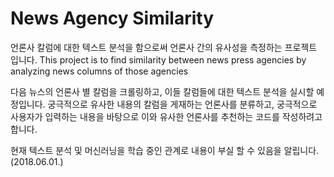 # News Agency Similarity
언론사 칼럼에 대한 텍스트 분석을 함으로써 언론사 간의 유사성을 측정하는 프로젝트 입니다. 
This project is to find similarity between news press agencies by analyzing news columns of those agencies

다음 뉴스의 언론사 별 칼럼을 크롤링하고, 이들 칼럼들에 대한 텍스트 분석을 실시할 예정입니다.
궁극적으로 유사한 내용의 칼럼을 게재하는 언론사를 분류하고, 궁극적으로 사용자가 입력하는 내용을 바탕으로 이와 유사한 언론사를 추천하는 코드를 작성하려고 합니다.

현재 텍스트 분석 및 머신러닝을 학습 중인 관계로 내용이 부실 할 수 있음을 알립니다. (2018.06.01.)
